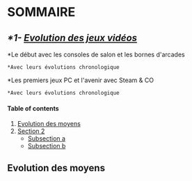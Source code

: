 # **SOMMAIRE**

## _*1- [Evolution des jeux vidéos](https://github.com/kevinniel/jeux-video/blob/master/Histoire/Evolution_JV.md)_

  *Le début avec les consoles de salon et les bornes d'arcades

    *Avec leurs évolutions chronologique

  *Les premiers jeux PC et l'avenir avec Steam & CO

    *Avec leurs évolutions chronologique


#### Table of contents

1. [Evolution des moyens](https://github.com/kevinniel/jeux-video/blob/master/Histoire/Evolution_des_moyens.md)
2. [Section 2](#section-2)
    - [Subsection a](#subsection-a)
    - [Subsection b](#subsection-b)

 ## Evolution des moyens
